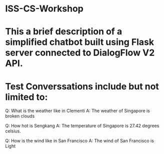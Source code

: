 # ISS-CS-Workshop

# This a brief description of a simplified chatbot built using Flask server connected to DialogFlow V2 API.

# Test Converssations include but not limited to: 
Q: What is the weather like in Clementi
A: The weather of Singapore is broken clouds

Q: How hot is Sengkang
A: The temperature of Singapore is 27.42 degrees celsius.

Q: How is the wind like in San Francisco
A: The wind of San Francisco is Light
